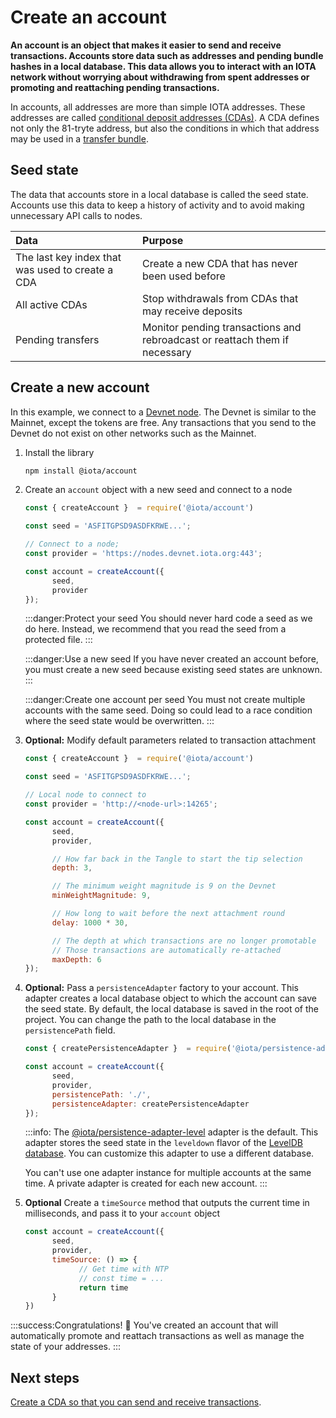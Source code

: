 # Create an account

**An account is an object that makes it easier to send and receive transactions. Accounts store data such as addresses and pending bundle hashes in a local database. This data allows you to interact with an IOTA network without worrying about withdrawing from spent addresses or promoting and reattaching pending transactions.**

In accounts, all addresses are more than simple IOTA addresses. These addresses are called [conditional deposit addresses (CDAs)](../how-to-guides/create-and-manage-cda.md). A CDA defines not only the 81-tryte address, but also the conditions in which that address may be used in a [transfer bundle](root://getting-started/0.1/introduction/what-is-a-bundle.md).

## Seed state

The data that accounts store in a local database is called the seed state. Accounts use this data to keep a history of activity and to avoid making unnecessary API calls to nodes.

|**Data**| **Purpose**|
|:-----------------|:----------|
|The last key index that was used to create a CDA| Create a new CDA that has never been used before|
|All active CDAs|Stop withdrawals from CDAs that may receive deposits|
|Pending transfers| Monitor pending transactions and rebroadcast or reattach them if necessary|

## Create a new account

In this example, we connect to a [Devnet node](root://getting-started/0.1/references/iota-networks.md#devnet). The Devnet is similar to the Mainnet, except the tokens are free. Any transactions that you send to the Devnet do not exist on other networks such as the Mainnet.

1. Install the library

      ```bash
      npm install @iota/account
      ```

2. Create an `account` object with a new seed and connect to a node
   
      ```js
      const { createAccount }  = require('@iota/account')

      const seed = 'ASFITGPSD9ASDFKRWE...';

      // Connect to a node;
      const provider = 'https://nodes.devnet.iota.org:443';

      const account = createAccount({
            seed,
            provider
      });
      ```
      :::danger:Protect your seed
      You should never hard code a seed as we do here. Instead, we recommend that you read the seed from a protected file.
      :::

      :::danger:Use a new seed
      If you have never created an account before, you must create a new seed because existing seed states are unknown.
      :::

      :::danger:Create one account per seed
      You must not create multiple accounts with the same seed. Doing so could lead to a race condition where the seed state would be overwritten.
      :::

3. **Optional:** Modify default parameters related to transaction attachment

      ```js
      const { createAccount }  = require('@iota/account')

      const seed = 'ASFITGPSD9ASDFKRWE...';

      // Local node to connect to
      const provider = 'http://<node-url>:14265';

      const account = createAccount({
            seed,
            provider,

            // How far back in the Tangle to start the tip selection
            depth: 3,

            // The minimum weight magnitude is 9 on the Devnet
            minWeightMagnitude: 9,

            // How long to wait before the next attachment round
            delay: 1000 * 30,

            // The depth at which transactions are no longer promotable
            // Those transactions are automatically re-attached
            maxDepth: 6
      });
      ```


4. **Optional:** Pass a `persistenceAdapter` factory to your account. This adapter creates a local database object to which the account can save the seed state. By default, the local database is saved in the root of the project. You can change the path to the local database in the `persistencePath` field.

      ```js
      const { createPersistenceAdapter }  = require('@iota/persistence-adapter-level')

      const account = createAccount({
            seed,
            provider,
            persistencePath: './',
            persistenceAdapter: createPersistenceAdapter
      });
      ```

      :::info:
      The [@iota/persistence-adapter-level](https://github.com/iotaledger/iota.js/tree/next/packages/persistence-adapter-level) adapter is the default. This adapter stores the seed state in the `leveldown` flavor of the [LevelDB database](http://leveldb.org/). You can customize this adapter to use a different database.

      You can't use one adapter instance for multiple accounts at the same time. A private adapter is created for each new account.
      :::

5. **Optional** Create a `timeSource` method that outputs the current time in milliseconds, and pass it to your `account` object

      ```js
      const account = createAccount({
            seed,
            provider,
            timeSource: () => {
                  // Get time with NTP
                  // const time = ...
                  return time
            }
      })
      ```

:::success:Congratulations! :tada:
You've created an account that will automatically promote and reattach transactions as well as manage the state of your addresses.
:::


## Next steps

[Create a CDA so that you can send and receive transactions](root://iota-js/0.1/how-to-guides/create-and-manage-cda.md).
